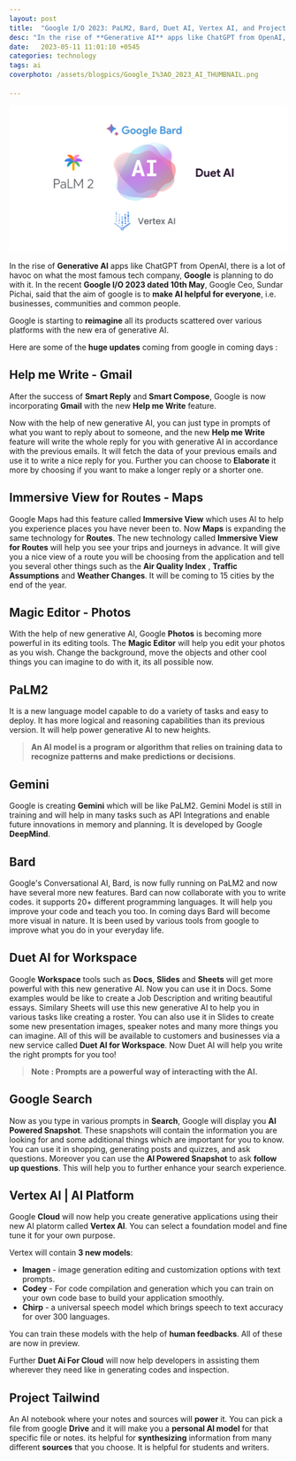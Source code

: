 ```yaml
---
layout: post
title:  "Google I/O 2023: PaLM2, Bard, Duet AI, Vertex AI, and Project Tailwind"
desc: "In the rise of **Generative AI** apps like ChatGPT from OpenAI, there is a lot of havoc on what the most famous tech company, **Google** is planning to do with it. In the recent **Google I/O 2023 dated 10th May**, Google Ceo, Sundar Pichai, said that the aim of google is to **make AI helpful for everyone**, i.e. businesses, communities and common people."
date:   2023-05-11 11:01:10 +0545
categories: technology 
tags: ai
coverphoto: /assets/blogpics/Google_I%3AO_2023_AI_THUMBNAIL.png

---
```




![My helpful screenshot](/assets/blogpics/Google_I%3AO_2023_AI_THUMBNAIL.png)





In the rise of **Generative AI** apps like ChatGPT from OpenAI, there is a lot of havoc on what the most famous tech company, **Google** is planning to do with it. In the recent **Google I/O 2023 dated 10th May**, Google Ceo, Sundar Pichai, said that the aim of google is to **make AI helpful for everyone**, i.e. businesses, communities and common people.

Google is starting to **reimagine** all its products scattered over various platforms with the new era of generative AI.

Here are some of the **huge updates** coming from google in coming days :

## Help me Write  - Gmail
After the success of **Smart Reply** and **Smart Compose**, Google is now incorporating **Gmail** with the new **Help me Write** feature.

Now with the help of new generative AI, you can just type in prompts of what you want to reply about to someone, and the new **Help me Write** feature will write the whole reply for you with generative AI in accordance with the previous emails. It will fetch the data of your previous emails and use it to write a nice reply for you. Further you can choose to **Elaborate** it more by choosing if you want to make a longer reply or a shorter one.

## Immersive View for Routes  - Maps
Google Maps had this feature called **Immersive View** which uses AI to help you experience places you have never been to. Now **Maps** is expanding the same technology for **Routes**. The new technology called **Immersive View for Routes** will help you see your trips and journeys in advance. It will give you a nice view of a route you will be choosing from the application and tell you several other things such as the **Air Quality Index** , **Traffic Assumptions** and **Weather Changes**. It will be coming to 15 cities by the end of the year.


## Magic Editor - Photos
With the help of new generative AI, Google **Photos** is becoming more powerful in its editing tools. The **Magic Editor** will help you edit your photos as you wish. Change the background, move the objects and other cool things you can imagine to do with it, its all possible now.

## PaLM2 
It is a new language model capable to do a variety of tasks and easy to deploy. It has more logical and reasoning capabilities than its previous version. It will help power generative AI to new heights.

>**An AI model is a program or algorithm that relies on training data to recognize patterns and make predictions or decisions**.

## Gemini 
Google is creating **Gemini** which will be like PaLM2. Gemini Model is still in training and will help in many tasks such as API Integrations and enable future innovations in memory and planning. It is developed by Google **DeepMind**.

## Bard
Google's Conversational AI, Bard,  is now fully running on PaLM2 and now have several more new features. Bard can now collaborate with you to write codes. it supports 20+ different programming languages. It will help you improve your code and teach you too. In coming days Bard will become more visual in nature. It is been used by various tools from google to improve what you do in your everyday life.

## Duet AI for Workspace
Google **Workspace** tools such as **Docs**, **Slides** and **Sheets** will get more powerful with this new generative AI. Now you can use it in Docs. Some examples would be like to create a Job Description and writing beautiful essays. Similary Sheets will use this new generative AI to help you in various tasks like creating a roster. You can also use it in Slides to create some new presentation images, speaker notes and many more things you can imagine. All of this will be available to customers and businesses via a new service called **Duet AI for Workspace**.  Now Duet AI will help you write the right prompts for you too!

> **Note : Prompts are a powerful way of interacting with the AI.**

## Google Search
Now as you type in various prompts in **Search**, Google will display you **AI Powered Snapshot**. These snapshots will contain the information you are looking for and some additional things which are important for you to know.  You can use it in shopping, generating posts and quizzes, and ask questions. Moreover you can use the  **AI Powered Snapshot** to ask **follow up questions**. This will help you to further enhance your search experience. 


## Vertex AI | AI Platform
Google **Cloud** will now help you create generative applications using their new AI platorm called **Vertex AI**. You can select a foundation model and fine tune it for your own purpose. 

Vertex will contain **3 new models**:
- **Imagen** - image generation editing and customization options with text 			     prompts.
- **Codey** - For code compilation and generation which you can train on your own code base to build your application smoothly.
- **Chirp** - a universal speech model which brings speech to text accuracy for over 300 languages.

You can train these models with the help of **human feedbacks**. All of these are now in preview.

Further **Duet Ai For Cloud** will now help developers in assisting them wherever they need like in generating codes and inspection.

## Project Tailwind
An AI notebook where your notes and sources will **power** it. You can pick a file from google **Drive** and it will make you a **personal AI model** for that specific file or notes. its helpful for **synthesizing** information from many different **sources** that you choose. It is helpful for students and writers.
